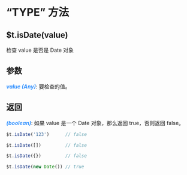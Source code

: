 # “TYPE” 方法

## $t.isDate(value)

检查 value 是否是 Date 对象

## 参数

<i style="color: #3492ff;font-weight: 700;">value (Any)</i>: 要检查的值。

## 返回

<i style="color: #3492ff;font-weight: 700;">(boolean)</i>: 如果 value 是一个 Date 对象，那么返回 true，否则返回 false。

```javascript
$t.isDate('123')      // false

$t.isDate([])         // false

$t.isDate({})         // false

$t.isDate(new Date()) // true
```
